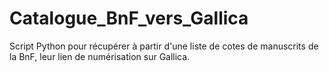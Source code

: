 # Catalogue_BnF_vers_Gallica
Script Python pour récupérer à partir d'une liste de cotes de manuscrits de la BnF, leur lien de numérisation sur Gallica.
